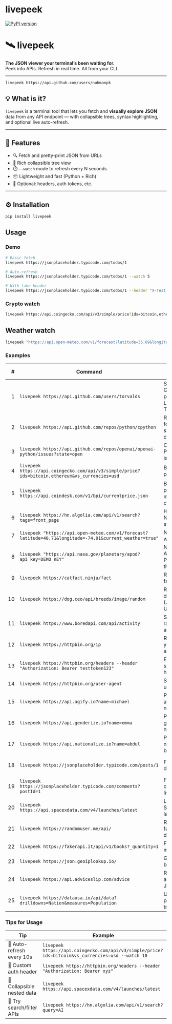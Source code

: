 # livepeek
[![PyPI version](https://badge.fury.io/py/livepeek.svg)](https://pypi.org/project/livepeek/)

# 🛰️ livepeek

 **The JSON viewer your terminal’s been waiting for.**  
 Peek into APIs. Refresh in real time. All from your CLI.

---


```sh
livepeek https://api.github.com/users/nuhmanpk
```

## 💡 What is it?

`livepeek` is a terminal tool that lets you fetch and **visually explore JSON** data from any API endpoint — with collapsible trees, syntax highlighting, and optional live auto-refresh.

---

## 🚀 Features

- 🔍 Fetch and pretty-print JSON from URLs
- 🌲 Rich collapsible tree view
- ⏱️ `--watch` mode to refresh every N seconds
- 📦 Lightweight and fast (Python + Rich)
- 🧠 Optional: headers, auth tokens, etc.

---

## ⚙️ Installation

```sh
pip install livepeek
```


## Usage

### Demo 

```sh
# Basic fetch
livepeek https://jsonplaceholder.typicode.com/todos/1

# Auto-refresh
livepeek https://jsonplaceholder.typicode.com/todos/1 --watch 5

# With fake header
livepeek https://jsonplaceholder.typicode.com/todos/1 --header "X-Test: Demo"
```
### Crypto watch

```sh
livepeek https://api.coingecko.com/api/v3/simple/price?ids=bitcoin,ethereum&vs_currencies=usd --watch 10
```

## Weather watch 
```sh
livepeek "https://api.open-meteo.com/v1/forecast?latitude=35.69&longitude=139.69&current_weather=true"
```

### Examples

|  # | Command                                                                                                  | What it Does                            | Why It's Useful                   |
| -: | -------------------------------------------------------------------------------------------------------- | --------------------------------------- | --------------------------------- |
|  1 | `livepeek https://api.github.com/users/torvalds`                                                         | Shows GitHub profile for Linus Torvalds | Profile lookup, GitHub metadata   |
|  2 | `livepeek https://api.github.com/repos/python/cpython`                                                   | Repo info for Python’s source code      | Contributor stats, stars, forks   |
|  3 | `livepeek https://api.github.com/repos/openai/openai-python/issues?state=open`                           | OpenAI Python SDK issues                | Track open-source issues          |
|  4 | `livepeek https://api.coingecko.com/api/v3/simple/price?ids=bitcoin,ethereum&vs_currencies=usd`          | BTC & ETH prices                        | Live crypto price tracker         |
|  5 | `livepeek https://api.coindesk.com/v1/bpi/currentprice.json`                                             | Bitcoin price in multiple currencies    | Financial dashboards              |
|  6 | `livepeek https://hn.algolia.com/api/v1/search?tags=front_page`                                          | Hacker News top stories                 | Live tech news for devs           |
|  7 | `livepeek "https://api.open-meteo.com/v1/forecast?latitude=40.71&longitude=-74.01&current_weather=true"` | NYC weather                             | Location-based weather report     |
|  8 | `livepeek "https://api.nasa.gov/planetary/apod?api_key=DEMO_KEY"`                                        | NASA Astronomy Photo of the Day         | Fun space data for everyone       |
|  9 | `livepeek https://catfact.ninja/fact`                                                                    | Random cat fact                         | Demo/showcase for APIs            |
| 10 | `livepeek https://dog.ceo/api/breeds/image/random`                                                       | Random dog image (JSON URL)             | Quick fun test with media links   |
| 11 | `livepeek https://www.boredapi.com/api/activity`                                                         | Suggests a random activity              | Useful in UIs or Slack bots       |
| 12 | `livepeek https://httpbin.org/ip`                                                                        | Returns your IP address                 | Network, VPN, proxy check         |
| 13 | `livepeek https://httpbin.org/headers --header "Authorization: Bearer testtoken123"`                     | Echoes sent headers                     | Debug token-based APIs            |
| 14 | `livepeek https://httpbin.org/user-agent`                                                                | Shows your user agent                   | Debugging client identity         |
| 15 | `livepeek https://api.agify.io?name=michael`                                                             | Predicts age by name                    | Quick JSON structure parser       |
| 16 | `livepeek https://api.genderize.io?name=emma`                                                            | Predicts gender by name                 | NLP demo or profile enrichment    |
| 17 | `livepeek https://api.nationalize.io?name=abdul`                                                         | Predicts nationality by name            | Geo enrichment from input         |
| 18 | `livepeek https://jsonplaceholder.typicode.com/posts/1`                                                  | Fake post data                          | Fake blog/backend testing         |
| 19 | `livepeek https://jsonplaceholder.typicode.com/comments?postId=1`                                        | Fake comments list                      | Demo for pagination/list data     |
| 20 | `livepeek https://api.spacexdata.com/v4/launches/latest`                                                 | Latest SpaceX launch info               | Space tech feeds & alerts         |
| 21 | `livepeek https://randomuser.me/api/`                                                                    | Random fake user data                   | Perfect for mock testing UI/UX    |
| 22 | `livepeek https://fakerapi.it/api/v1/books?_quantity=1`                                                  | Fake book metadata                      | Simulate library or inventory app |
| 23 | `livepeek https://json.geoiplookup.io/`                                                                  | Geolocation based on IP                 | Geo debugging, auto-region        |
| 24 | `livepeek https://api.adviceslip.com/advice`                                                             | Random advice in JSON                   | Microcontent idea API             |
| 25 | `livepeek https://datausa.io/api/data?drilldowns=Nation&measures=Population`                             | US population trends                    | Visualize trends in dashboards    |

### Tips for Usage

| Tip                        | Example                                                                                           |
| -------------------------- | ------------------------------------------------------------------------------------------------- |
| 🔄 Auto-refresh every 10s  | `livepeek https://api.coingecko.com/api/v3/simple/price?ids=bitcoin&vs_currencies=usd --watch 10` |
| 🔐 Custom auth header      | `livepeek https://httpbin.org/headers --header "Authorization: Bearer xyz"`                       |
| 📂 Collapsible nested data | `livepeek https://api.spacexdata.com/v4/launches/latest`                                          |
| 🧪 Try search/filter APIs  | `livepeek https://hn.algolia.com/api/v1/search?query=AI`                                          |
